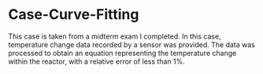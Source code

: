 # Case-Curve-Fitting
This case is taken from a midterm exam I completed. In this case, temperature change data recorded by a sensor was provided. The data was processed to obtain an equation representing the temperature change within the reactor, with a relative error of less than 1%.
